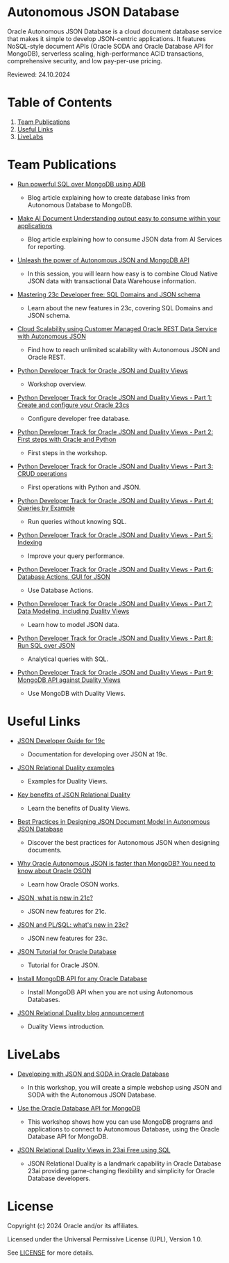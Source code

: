 # Autonomous JSON Database
 
Oracle Autonomous JSON Database is a cloud document database service that makes it simple to develop JSON-centric applications. It features NoSQL-style document APIs (Oracle SODA and Oracle Database API for MongoDB), serverless scaling, high-performance ACID transactions, comprehensive security, and low pay-per-use pricing.

Reviewed: 24.10.2024
 
# Table of Contents
 
1. [Team Publications](#team-publications)
2. [Useful Links](#useful-links)
3. [LiveLabs](#livelabs)
 
# Team Publications
 
- [Run powerful SQL over MongoDB using ADB](https://blogs.oracle.com/datawarehousing/post/run-powerful-sql-over-mongodb-using-oracle-autonomous-database)
    - Blog article explaining how to create database links from Autonomous Database to MongoDB.

- [Make AI Document Understanding output easy to consume within your applications](https://blogs.oracle.com/datawarehousing/post/make-ai-document-understanding-easy-oracle-sql)
    - Blog article explaining how to consume JSON data from AI Services for reporting.

- [Unleash the power of Autonomous JSON and MongoDB API](https://www.oracle.com/uk/events/data-infrastructure-forum/)
    - In this session, you will learn how easy is to combine Cloud Native JSON data with transactional Data Warehouse information.

- [Mastering 23c Developer free: SQL Domains and JSON schema](https://medium.com/@javidelatorre/mastering-23c-developer-free-sql-domains-and-json-schema-3611dbe879b9)
    - Learn about the new features in 23c, covering SQL Domains and JSON schema.

- [Cloud Scalability using Customer Managed Oracle REST Data Service with Autonomous JSON](https://medium.com/@devpiotrekk/cloud-scalability-using-customer-managed-oracle-rest-data-service-with-autonomous-json-275fa06e8d22)
    - Find how to reach unlimited scalability with Autonomous JSON and Oracle REST.

- [Python Developer Track for Oracle JSON and Duality Views](https://dev.to/javierdelatorre/python-developer-track-for-oracle-json-and-duality-views-2b9h)
    - Workshop overview.

- [Python Developer Track for Oracle JSON and Duality Views - Part 1: Create and configure your Oracle 23cs](https://dev.to/javierdelatorre/python-developer-track-for-oracle-json-and-duality-views-part-1-create-and-configure-your-oracle-23c-13hl)
    - Configure developer free database.

- [Python Developer Track for Oracle JSON and Duality Views - Part 2: First steps with Oracle and Python](https://dev.to/javierdelatorre/python-developer-track-for-oracle-json-and-duality-views-part-2-first-steps-with-oracle-and-python-2c0m)
    - First steps in the workshop.

- [Python Developer Track for Oracle JSON and Duality Views - Part 3: CRUD operations](https://dev.to/javierdelatorre/python-developer-track-for-oracle-json-and-duality-views-part-3-crud-operations-2oji)
    - First operations with Python and JSON.

- [Python Developer Track for Oracle JSON and Duality Views - Part 4: Queries by Example](https://dev.to/javierdelatorre/python-developer-track-for-oracle-json-and-duality-views-part-4-queries-by-example-57ho)
    - Run queries without knowing SQL.

- [Python Developer Track for Oracle JSON and Duality Views - Part 5: Indexing](https://dev.to/javierdelatorre/python-developer-track-for-oracle-json-and-duality-views-part-5-indexing-51fe)
    - Improve your query performance.

- [Python Developer Track for Oracle JSON and Duality Views - Part 6: Database Actions, GUI for JSON](https://dev.to/javierdelatorre/python-developer-track-for-oracle-json-and-duality-views-part-6-database-actions-gui-for-json-5756)
    - Use Database Actions.

- [Python Developer Track for Oracle JSON and Duality Views - Part 7: Data Modeling, including Duality Views](https://dev.to/javierdelatorre/python-developer-track-for-oracle-json-and-duality-views-part-7-data-modeling-including-duality-views-10l3)
    - Learn how to model JSON data.

- [Python Developer Track for Oracle JSON and Duality Views - Part 8: Run SQL over JSON](https://dev.to/javierdelatorre/python-developer-track-for-oracle-json-and-duality-views-part-8-run-sql-over-json-5eib)
    - Analytical queries with SQL.

- [Python Developer Track for Oracle JSON and Duality Views - Part 9: MongoDB API against Duality Views](https://dev.to/javierdelatorre/python-developer-track-for-oracle-json-and-duality-views-part-9-mongodb-api-against-duality-views-9a2)
    - Use MongoDB with Duality Views.
 
# Useful Links
 
- [JSON Developer Guide for 19c](https://docs.oracle.com/en/database/oracle/oracle-database/19/adjsn/#Oracle%C2%AE-Database)
    - Documentation for developing over JSON at 19c.

- [JSON Relational Duality examples](https://github.com/oracle-samples/oracle-db-examples/tree/main/json-relational-duality)
    - Examples for Duality Views.

- [Key benefits of JSON Relational Duality](https://blogs.oracle.com/database/post/key-benefits-of-json-relational-duality-experience-it-today-using-oracle-database-23c-free-developer-release )
    - Learn the benefits of Duality Views.

- [Best Practices in Designing JSON Document Model in Autonomous JSON Database](https://www.youtube.com/watch?v=AyLM930yU88 )
    - Discover the best practices for Autonomous JSON when designing documents.

- [Why Oracle Autonomous JSON is faster than MongoDB? You need to know about Oracle OSON](https://blogs.oracle.com/database/post/autonomous-json-database-under-the-covers-oson-format )
    - Learn how Oracle OSON works.

- [JSON, what is new in 21c?](https://blogs.oracle.com/database/post/json-type-and-other-cool-new-json-features-in-oracle-database-release-21c )
    - JSON new features for 21c.

- [JSON and PL/SQL: what's new in 23c?](https://www.youtube.com/watch?v=ICNDwGkAzBg )
    - JSON new features for 23c.

- [JSON Tutorial for Oracle Database](https://blogs.oracle.com/sql/post/how-to-store-query-and-create-json-documents-in-oracle-database )
    - Tutorial for Oracle JSON.

- [Install MongoDB API for any Oracle Database](https://blogs.oracle.com/database/post/installing-database-api-for-mongodb-for-any-oracle-database )
    - Install MongoDB API when you are not using Autonomous Databases.

- [JSON Relational Duality blog announcement](https://blogs.oracle.com/post/json-relational-duality-app-dev )
    - Duality Views introduction.

# LiveLabs
 
- [Developing with JSON and SODA in Oracle Database](https://apexapps.oracle.com/pls/apex/f?p=133:180:109524315536663::::wid:831)
    - In this workshop, you will create a simple webshop using JSON and SODA with the Autonomous JSON Database.

- [Use the Oracle Database API for MongoDB](https://apexapps.oracle.com/pls/apex/f?p=133:180:109524315536663::::wid:3152)
    - This workshop shows how you can use MongoDB programs and applications to connect to Autonomous Database, using the Oracle Database API for MongoDB.

- [JSON Relational Duality Views in 23ai Free using SQL](https://apexapps.oracle.com/pls/apex/f?p=133:180:107909232041551::::wid:3968)
    - JSON Relational Duality is a landmark capability in Oracle Database 23ai providing game-changing flexibility and simplicity for Oracle Database developers.
    
# License
 
Copyright (c) 2024 Oracle and/or its affiliates.
 
Licensed under the Universal Permissive License (UPL), Version 1.0.
 
See [LICENSE](https://github.com/oracle-devrel/technology-engineering/blob/main/LICENSE) for more details.

